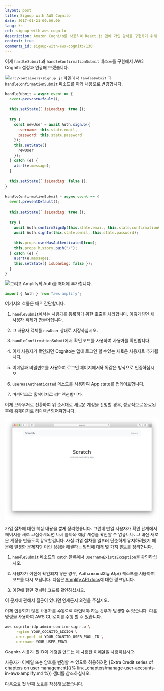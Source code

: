 ```yaml
---
layout: post
title: Signup with AWS Cognito
date: 2017-01-21 00:00:00
lang: kr
ref: signup-with-aws-cognito
description: Amazon Cognito를 사용하여 React.js 앱에 가입 양식을 구현하기 위해 AWS Amplify를 사용하려고합니다. 우리는 Auth.signUp() 메서드를 호출하여 사용자를 서명하고 인증 코드를 사용하여 Auth.confirmSignUp() 메서드를 호출하여 프로세스를 완료합니다.
context: true
comments_id: signup-with-aws-cognito/130
---
```


이제 `handleSubmit` 과 `handleConfirmationSubmit` 메소드를 구현해서 AWS Cognito 설정과 연결해 보겠습니다.

<img class="code-marker" src="/assets/s.png" />`src/containers/Signup.js` 파일에서 `handleSubmit` 과 `handleConfirmationSubmit` 메소드를 아래 내용으로 변경합니다. 

``` javascript
handleSubmit = async event => {
  event.preventDefault();

  this.setState({ isLoading: true });

  try {
    const newUser = await Auth.signUp({
      username: this.state.email,
      password: this.state.password
    });
    this.setState({
      newUser
    });
  } catch (e) {
    alert(e.message);
  }

  this.setState({ isLoading: false });
}

handleConfirmationSubmit = async event => {
  event.preventDefault();

  this.setState({ isLoading: true });

  try {
    await Auth.confirmSignUp(this.state.email, this.state.confirmationCode);
    await Auth.signIn(this.state.email, this.state.password);

    this.props.userHasAuthenticated(true);
    this.props.history.push("/");
  } catch (e) {
    alert(e.message);
    this.setState({ isLoading: false });
  }
}
```

<img class="code-marker" src="/assets/s.png" />그리고 Amplify의 Auth를 헤더에 추가합니다.

``` javascript
import { Auth } from "aws-amplify";
```

여기서의 흐름은 매우 간단합니다.

1. `handleSubmit`에서는 사용자를 등록하기 위한 호출을 처리합니다. 이렇게하면 새 사용자 객체가 만들어집니다.

2. 그 사용자 객체를 `newUser` 상태로 저장하십시오.

3. `handleConfirmationSubmit`에서 확인 코드를 사용하여 사용자를 확인합니다.

4. 이제 사용자가 확인되면 Cognito는 앱에 로그인 할 수있는 새로운 사용자로 추가됩니다.

5. 이메일과 비밀번호를 사용하여 로그인 페이지에서와 똑같은 방식으로 인증하십시오.

6. `userHasAuthenticated` 메소드를 사용하여 App state를 업데이트합니다.

7. 마지막으로 홈페이지로 리디렉션합니다.


이제 브라우저로 전환하여 위 순서대로 새로운 계정을 신청할 경우, 성공적으로 완료된 후에 홈페이지로 리디렉션되어야합니다.

![가입 후 홈페이지 이동하기 화면](/assets/redirect-home-after-signup.png)

가입 절차에 대한 핵심 내용을 짧게 정리했습니다. 그런데 만일 사용자가 확인 단계에서 페이지를 새로 고침하게되면 다시 돌아와 해당 계정을 확인할 수 없습니다. 그 대신 새로운 계정을 만들도록 강요할겁니다. 사실 가입 절차를 일부러 단순하게 유지하려했기 때문에 발생한 문제지만 이런 상황을 해결하는 방법에 대해 몇 가지 힌트를 정리합니다.

1. `handleSubmit` 메소드의 `catch` 블록에서 `UsernameExistsException`을 확인하십시오.

2. 사용자가 이전에 확인되지 않은 경우, Auth.resendSignUp() 메소드를 사용하여 코드를 다시 보냅니다. 다음은 [Amplify API docs](https://aws.github.io/aws-amplify/api/classes/authclass.html#resendsignup)에 대한 링크입니다.

3. 이전에 했던 것처럼 코드를 확인하십시오.

이 문제에 관해서 질문이 있다면 언제든지 의견을 주십시오.

이제 인증되지 않은 사용자를 수동으로 확인해야 하는 경우가 발생할 수 있습니다. 다음 명령을 사용하여 AWS CLI로이를 수행 할 수 있습니다.

```bash
aws cognito-idp admin-confirm-sign-up \
   --region YOUR_COGNITO_REGION \
   --user-pool-id YOUR_COGNITO_USER_POOL_ID \
   --username YOUR_USER_EMAIL
```

Cognito 사용자 풀 ID와 계정을 만드는 데 사용한 이메일을 사용하십시오.

사용자가 이메일 또는 암호를 변경할 수 있도록 허용하려면 [Extra Credit series of chapters on user management]({% link _chapters/manage-user-accounts-in-aws-amplify.md %}) 챔터를 참조하십시오.

다음으로 첫 번째 노트를 작성해 보겠습니다.
